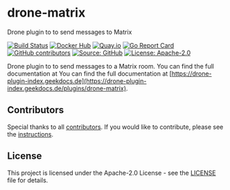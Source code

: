 # drone-matrix

Drone plugin to to send messages to Matrix

[![Build Status](https://img.shields.io/drone/build/thegeeklab/drone-matrix?logo=drone&server=https%3A%2F%2Fdrone.thegeeklab.de)](https://drone.thegeeklab.de/thegeeklab/drone-matrix)
[![Docker Hub](https://img.shields.io/badge/dockerhub-latest-blue.svg?logo=docker&logoColor=white)](https://hub.docker.com/r/thegeeklab/drone-matrix)
[![Quay.io](https://img.shields.io/badge/quay-latest-blue.svg?logo=docker&logoColor=white)](https://quay.io/repository/thegeeklab/drone-matrix)
[![Go Report Card](https://goreportcard.com/badge/github.com/thegeeklab/drone-matrix)](https://goreportcard.com/report/github.com/thegeeklab/drone-matrix)
[![GitHub contributors](https://img.shields.io/github/contributors/thegeeklab/drone-matrix)](https://github.com/thegeeklab/drone-matrix/graphs/contributors)
[![Source: GitHub](https://img.shields.io/badge/source-github-blue.svg?logo=github&logoColor=white)](https://github.com/thegeeklab/drone-matrix)
[![License: Apache-2.0](https://img.shields.io/github/license/thegeeklab/drone-matrix)](https://github.com/thegeeklab/drone-matrix/blob/main/LICENSE)

Drone plugin to to send messages to a Matrix room. You can find the full documentation at You can find the full documentation at [https://drone-plugin-index.geekdocs.de](https://drone-plugin-index.geekdocs.de/plugins/drone-matrix).

## Contributors

Special thanks to all [contributors](https://github.com/thegeeklab/drone-matrix/graphs/contributors). If you would like to contribute, please see the [instructions](https://github.com/thegeeklab/drone-matrix/blob/main/CONTRIBUTING.md).

## License

This project is licensed under the Apache-2.0 License - see the [LICENSE](https://github.com/thegeeklab/drone-matrix/blob/main/LICENSE) file for details.

